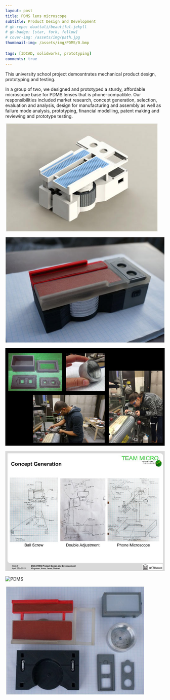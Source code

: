 ```yaml
---
layout: post
title: PDMS lens microscope
subtitle: Product Design and Development
# gh-repo: daattali/beautiful-jekyll
# gh-badge: [star, fork, follow]
# cover-img: /assets/img/path.jpg
thumbnail-img: /assets/img/PDMS/0.bmp

tags: [3DCAD, solidworks, prototyping]
comments: true
---
```

This university school project demosntrates mechanical product design, prototyping and testing.

In a group of two, we designed and prototyped a sturdy, affordable microscope base for PDMS lenses that is phone-compatible. Our responsibilities included market research, concept generation, selection, evaluation and analysis, design for manufacturing and assembly as well as failure mode analysis, prototyping, financial modelling, patent making and reviewing and prototype testing.

![PDMS](/assets/img/PDMS/0.bmp)

![PDMS](/assets/img/PDMS/1.bmp)

![PDMS](/assets/img/PDMS/2.bmp)

![PDMS](/assets/img/PDMS/3.bmp)

![PDMS](/assets/img/PDMS/4.bmp)

![PDMS](/assets/img/PDMS/5.bmp)
